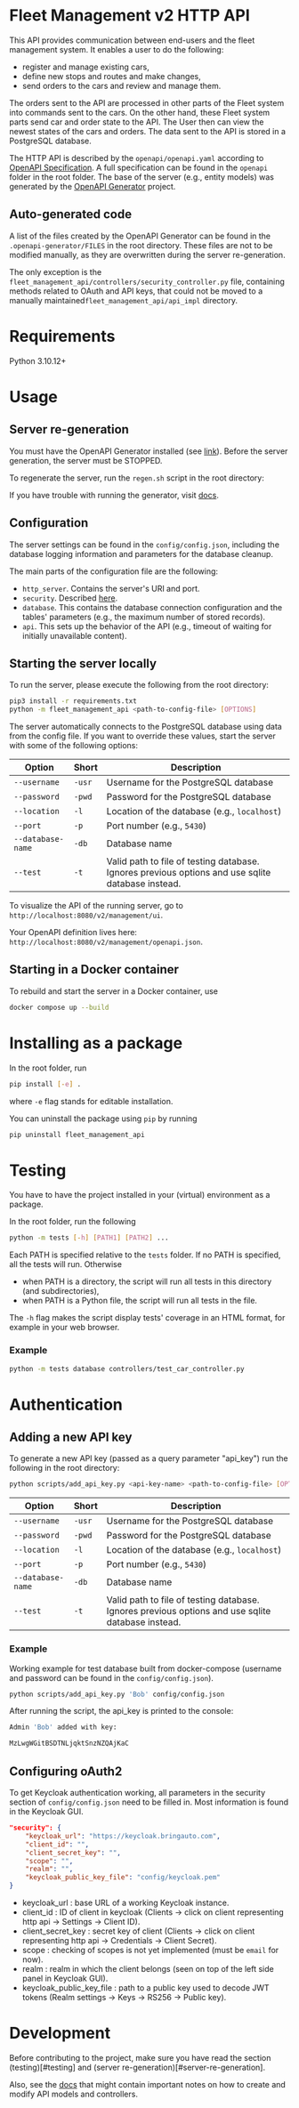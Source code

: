 # Fleet Management v2 HTTP API

This API provides communication between end-users and the fleet management system. It enables a user to do the following:
- register and manage existing cars,
- define new stops and routes and make changes,
- send orders to the cars and review and manage them.

The orders sent to the API are processed in other parts of the Fleet system into commands sent to the cars. On the other hand, these Fleet system parts send car and order state to the API. The User then can view the newest states of the cars and orders.
The data sent to the API is stored in a PostgreSQL database.

The HTTP API is described by the `openapi/openapi.yaml` according to [OpenAPI Specification](https://openapis.org).
A full specification can be found in the `openapi` folder in the root folder.
The base of the server (e.g., entity models) was generated by the [OpenAPI Generator](https://openapi-generator.tech) project.

## Auto-generated code

A list of the files created by the OpenAPI Generator can be found in the `.openapi-generator/FILES` in the root directory. These files are not to be modified manually, as they are overwritten during the server re-generation.

The only exception is the `fleet_management_api/controllers/security_controller.py` file, containing methods related to OAuth and API keys, that could not be moved to a manually maintained`fleet_management_api/api_impl` directory.

# Requirements
Python 3.10.12+

# Usage

## Server re-generation
You must have the OpenAPI Generator installed (see [link](https://openapi-generator.tech/docs/installation/)). Before the server generation, the server must be STOPPED.

To regenerate the server, run the `regen.sh` script in the root directory:

If you have trouble with running the generator, visit [docs](https://openapi-generator.tech/docs/installation/).

## Configuration
The server settings can be found in the `config/config.json`, including the database logging information and parameters for the database cleanup.

The main parts of the configuration file are the following:
- `http_server`. Contains the server's URI and port.
- `security`. Described [here](#configuring-oauth2).
- `database`. This contains the database connection configuration and the tables' parameters (e.g., the maximum number of stored records).
- `api`. This sets up the behavior of the API (e.g., timeout of waiting for initially unavailable content).


## Starting the server locally
To run the server, please execute the following from the root directory:

```bash
pip3 install -r requirements.txt
python -m fleet_management_api <path-to-config-file> [OPTIONS]
```

The server automatically connects to the PostgreSQL database using data from the config file. If you want to override these values, start the server with some of the following options:

|Option|Short|Description|
|------------|-----|--|
|`--username`|`-usr`|Username for the PostgreSQL database|
|`--password`|`-pwd`|Password for the PostgreSQL database|
|`--location`|`-l`  |Location of the database (e.g., `localhost`)|
|`--port`    |`-p`  |Port number (e.g., `5430`)|
|`--database-name`|`-db`|Database name|
|`--test`|`-t`|Valid path to file of testing database. Ignores previous options and use sqlite database instead.


To visualize the API of the running server, go to `http://localhost:8080/v2/management/ui`.

Your OpenAPI definition lives here: `http://localhost:8080/v2/management/openapi.json`.

## Starting in a Docker container

To rebuild and start the server in a Docker container, use
```bash
docker compose up --build
```

# Installing as a package

In the root folder, run
```bash
pip install [-e] .
```
where `-e` flag stands for editable installation.

You can uninstall the package using `pip` by running
```bash
pip uninstall fleet_management_api
```

# Testing

You have to have the project installed in your (virtual) environment as a package.

In the root folder, run the following
```bash
python -m tests [-h] [PATH1] [PATH2] ...
```
Each PATH is specified relative to the `tests` folder. If no PATH is specified, all the tests will run. Otherwise
- when PATH is a directory, the script will run all tests in this directory (and subdirectories),
- when PATH is a Python file, the script will run all tests in the file.

The `-h` flag makes the script display tests' coverage in an HTML format, for example in your web browser.

### Example
```bash
python -m tests database controllers/test_car_controller.py
```

# Authentication

## Adding a new API key

To generate a new API key (passed as a query parameter "api_key") run the following in the root directory:
```bash
python scripts/add_api_key.py <api-key-name> <path-to-config-file> [OPTIONS].
```

|Option|Short|Description|
|------------|-----|--|
|`--username`|`-usr`|Username for the PostgreSQL database|
|`--password`|`-pwd`|Password for the PostgreSQL database|
|`--location`|`-l`  |Location of the database (e.g., `localhost`)|
|`--port`    |`-p`  |Port number (e.g., `5430`)|
|`--database-name`|`-db`|Database name|
|`--test`|`-t`|Valid path to file of testing database. Ignores previous options and use sqlite database instead.


### Example

Working example for test database built from docker-compose (username and password can be found in the `config/config.json`).

```bash
python scripts/add_api_key.py 'Bob' config/config.json
```

After running the script, the api_key is printed to the console:

```bash
Admin 'Bob' added with key:

MzLwgWGitBSDTNLjqktSnzNZQAjKaC
```

## Configuring oAuth2

To get Keycloak authentication working, all parameters in the security section of `config/config.json` need to be filled in. Most information is found in the Keycloak GUI.

```json
"security": {
    "keycloak_url": "https://keycloak.bringauto.com",
    "client_id": "",
    "client_secret_key": "",
    "scope": "",
    "realm": "",
    "keycloak_public_key_file": "config/keycloak.pem"
}
```

- keycloak_url : base URL of a working Keycloak instance.
- client_id : ID of client in keycloak (Clients -> click on client representing http api -> Settings -> Client ID).
- client_secret_key : secret key of client (Clients -> click on client representing http api -> Credentials -> Client Secret).
- scope : checking of scopes is not yet implemented (must be `email` for now).
- realm : realm in which the client belongs (seen on top of the left side panel in Keycloak GUI).
- keycloak_public_key_file : path to a public key used to decode JWT tokens (Realm settings -> Keys -> RS256 -> Public key).


# Development

Before contributing to the project, make sure you have read the section (testing)[#testing] and (server re-generation)[#server-re-generation].

Also, see the [docs](docs/development.md) that might contain important notes on how to create and modify API models and controllers.
